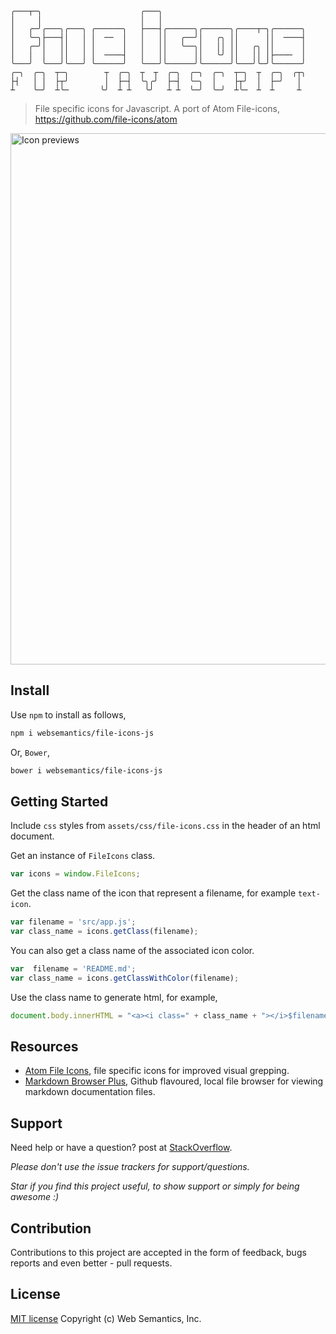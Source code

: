 ```
╭───┬─╮                      ╭───╮
│     │                      │   │
│   ╭─╯╭───╮╭───╮ ╭──────╮   ├───┤╭──────╮╭──────╮╭────┬─╮╭──────╮
│   ╰─╮├───┤│   │ │  ──  │   │   ││   ╭──╯│   ╭╮ ││      ││  ────┤
│   ╭─╯│   ││   │ │      │   │   ││   ╰──╮│   ││ ││   ╭╮ ││      │
│   │  │   ││   │ │  ────┤   │   ││      ││   ╰╯ ││   ││ │├────  │
╰───╯  ╰───╯╰───╯ ╰──────╯   ╰───╯╰──────╯╰──────╯╰───╯╰─╯╰──────╯
╭─╮  ╭─╮  ┬─╮        ┬  ╭─╮  ┬  ┬  ╭─╮  ╭─╮  ╭─╮  ┬─╮  ┬  ╭─╮  ╭┬╮
├┤   │ │  ├┬╯        │  ├─┤  ╰╮╭╯  ├─┤  ╰─╮  │    ├┬╯  │  ├─╯   │ 
┴    ╰─╯  ┴╰─       ╰╯  ┴ ┴   ╰╯   ┴ ┴  ╰─╯  ╰─╯  ┴╰─  ┴  ┴     ┴ 
```
> File specific icons for Javascript. A port of Atom File-icons, https://github.com/file-icons/atom

<img alt="Icon previews" width="850" src="https://raw.githubusercontent.com/file-icons/atom/6714706f268e257100e03c9eb52819cb97ad570b/preview.png" />

## Install

Use `npm` to install as follows, 

```bash
npm i websemantics/file-icons-js
```

Or, `Bower`, 

```bash
bower i websemantics/file-icons-js
```

## Getting Started

Include `css` styles from `assets/css/file-icons.css` in the header of an html document.

Get an instance of `FileIcons` class.

```js
var icons = window.FileIcons;
```

Get the class name of the icon that represent a filename, for example `text-icon`.

```js
var filename = 'src/app.js';
var class_name = icons.getClass(filename);
```

You can also get a class name of the associated icon color.

```js
var  filename = 'README.md';
var class_name = icons.getClassWithColor(filename);
```

Use the class name to generate html, for example,

```js
document.body.innerHTML = "<a><i class=" + class_name + "></i>$filename</a>";
```

## Resources

- [Atom File Icons](https://github.com/file-icons/atom), file specific icons for improved visual grepping.
- [Markdown Browser Plus](https://github.com/websemantics/markdown-browser-plus), Github flavoured, local file browser for viewing markdown documentation files.

## Support

Need help or have a question? post at [StackOverflow](https://stackoverflow.com/questions/tagged/file-icons-js+websemantics).

*Please don't use the issue trackers for support/questions.*

*Star if you find this project useful, to show support or simply for being awesome :)*

## Contribution

Contributions to this project are accepted in the form of feedback, bugs reports and even better - pull requests.

## License

[MIT license](http://opensource.org/licenses/mit-license.php) Copyright (c) Web Semantics, Inc.
